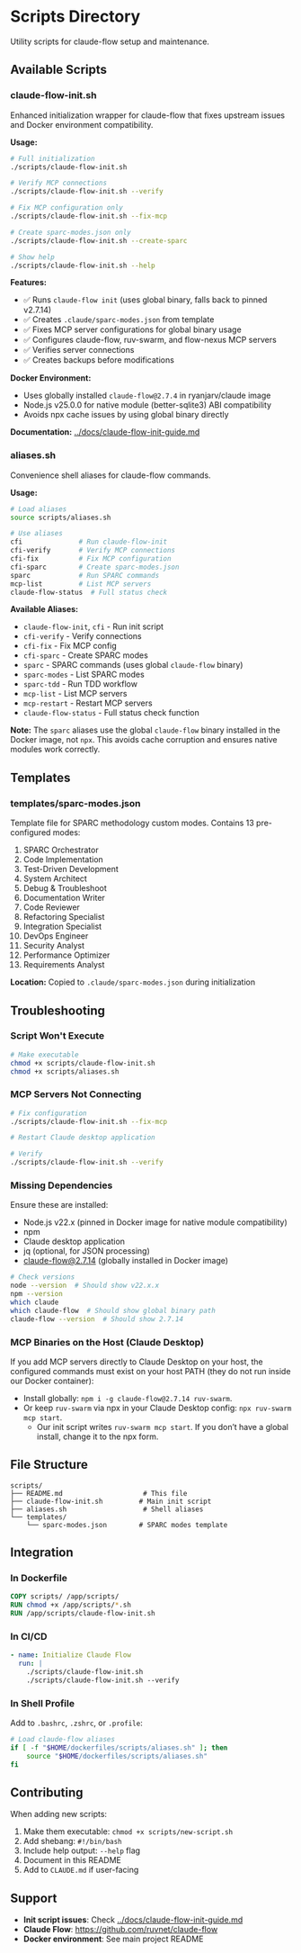 # Scripts Directory

Utility scripts for claude-flow setup and maintenance.

## Available Scripts

### claude-flow-init.sh

Enhanced initialization wrapper for claude-flow that fixes upstream issues and Docker environment compatibility.

**Usage:**
```bash
# Full initialization
./scripts/claude-flow-init.sh

# Verify MCP connections
./scripts/claude-flow-init.sh --verify

# Fix MCP configuration only
./scripts/claude-flow-init.sh --fix-mcp

# Create sparc-modes.json only
./scripts/claude-flow-init.sh --create-sparc

# Show help
./scripts/claude-flow-init.sh --help
```

**Features:**
- ✅ Runs `claude-flow init` (uses global binary, falls back to pinned v2.7.14)
- ✅ Creates `.claude/sparc-modes.json` from template
- ✅ Fixes MCP server configurations for global binary usage
- ✅ Configures claude-flow, ruv-swarm, and flow-nexus MCP servers
- ✅ Verifies server connections
- ✅ Creates backups before modifications

**Docker Environment:**
- Uses globally installed `claude-flow@2.7.4` in ryanjarv/claude image
- Node.js v25.0.0 for native module (better-sqlite3) ABI compatibility
- Avoids npx cache issues by using global binary directly

**Documentation:** [../docs/claude-flow-init-guide.md](../docs/claude-flow-init-guide.md)

### aliases.sh

Convenience shell aliases for claude-flow commands.

**Usage:**
```bash
# Load aliases
source scripts/aliases.sh

# Use aliases
cfi              # Run claude-flow-init
cfi-verify       # Verify MCP connections
cfi-fix          # Fix MCP configuration
cfi-sparc        # Create sparc-modes.json
sparc            # Run SPARC commands
mcp-list         # List MCP servers
claude-flow-status  # Full status check
```

**Available Aliases:**
- `claude-flow-init`, `cfi` - Run init script
- `cfi-verify` - Verify connections
- `cfi-fix` - Fix MCP config
- `cfi-sparc` - Create SPARC modes
- `sparc` - SPARC commands (uses global `claude-flow` binary)
- `sparc-modes` - List SPARC modes
- `sparc-tdd` - Run TDD workflow
- `mcp-list` - List MCP servers
- `mcp-restart` - Restart MCP servers
- `claude-flow-status` - Full status check function

**Note:** The `sparc` aliases use the global `claude-flow` binary installed in the Docker image, not `npx`. This avoids cache corruption and ensures native modules work correctly.

## Templates

### templates/sparc-modes.json

Template file for SPARC methodology custom modes. Contains 13 pre-configured modes:

1. SPARC Orchestrator
2. Code Implementation
3. Test-Driven Development
4. System Architect
5. Debug & Troubleshoot
6. Documentation Writer
7. Code Reviewer
8. Refactoring Specialist
9. Integration Specialist
10. DevOps Engineer
11. Security Analyst
12. Performance Optimizer
13. Requirements Analyst

**Location:** Copied to `.claude/sparc-modes.json` during initialization

## Troubleshooting

### Script Won't Execute

```bash
# Make executable
chmod +x scripts/claude-flow-init.sh
chmod +x scripts/aliases.sh
```

### MCP Servers Not Connecting

```bash
# Fix configuration
./scripts/claude-flow-init.sh --fix-mcp

# Restart Claude desktop application

# Verify
./scripts/claude-flow-init.sh --verify
```

### Missing Dependencies

Ensure these are installed:
- Node.js v22.x (pinned in Docker image for native module compatibility)
- npm
- Claude desktop application
- jq (optional, for JSON processing)
- claude-flow@2.7.14 (globally installed in Docker image)

```bash
# Check versions
node --version  # Should show v22.x.x
npm --version
which claude
which claude-flow  # Should show global binary path
claude-flow --version  # Should show 2.7.14
```

### MCP Binaries on the Host (Claude Desktop)

If you add MCP servers directly to Claude Desktop on your host, the configured commands must exist on your host PATH (they do not run inside our Docker container):
- Install globally: `npm i -g claude-flow@2.7.14 ruv-swarm`.
- Or keep `ruv-swarm` via npx in your Claude Desktop config: `npx ruv-swarm mcp start`.
  - Our init script writes `ruv-swarm mcp start`. If you don’t have a global install, change it to the npx form.

## File Structure

```
scripts/
├── README.md                    # This file
├── claude-flow-init.sh         # Main init script
├── aliases.sh                   # Shell aliases
└── templates/
    └── sparc-modes.json        # SPARC modes template
```

## Integration

### In Dockerfile

```dockerfile
COPY scripts/ /app/scripts/
RUN chmod +x /app/scripts/*.sh
RUN /app/scripts/claude-flow-init.sh
```

### In CI/CD

```yaml
- name: Initialize Claude Flow
  run: |
    ./scripts/claude-flow-init.sh
    ./scripts/claude-flow-init.sh --verify
```

### In Shell Profile

Add to `.bashrc`, `.zshrc`, or `.profile`:

```bash
# Load claude-flow aliases
if [ -f "$HOME/dockerfiles/scripts/aliases.sh" ]; then
    source "$HOME/dockerfiles/scripts/aliases.sh"
fi
```

## Contributing

When adding new scripts:

1. Make them executable: `chmod +x scripts/new-script.sh`
2. Add shebang: `#!/bin/bash`
3. Include help output: `--help` flag
4. Document in this README
5. Add to `CLAUDE.md` if user-facing

## Support

- **Init script issues**: Check [../docs/claude-flow-init-guide.md](../docs/claude-flow-init-guide.md)
- **Claude Flow**: https://github.com/ruvnet/claude-flow
- **Docker environment**: See main project README
